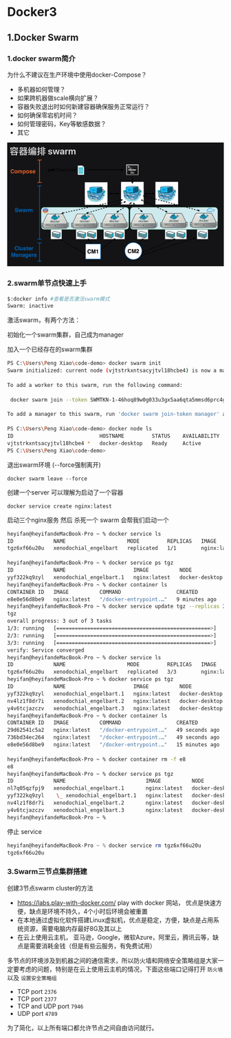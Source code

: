 # Docker3

## 1.Docker Swarm

### 1.docker swarm简介

为什么不建议在生产环境中使用docker-Compose？

- 多机器如何管理？
- 如果跨机器做scale横向扩展？
- 容器失败退出时如何新建容器确保服务正常运行？
- 如何确保零宕机时间？
- 如何管理密码，Key等敏感数据？
- 其它

![image-20221122175259824](iamge/image-20221122175259824.png)

### 2.swarm单节点快速上手

```sh
$:docker info #查看是否激活swarm模式
Swarm: inactive
```

激活swarm，有两个方法：

初始化一个swarm集群，自己成为manager

加入一个已经存在的swarm集群

```sh
PS C:\Users\Peng Xiao\code-demo> docker swarm init
Swarm initialized: current node (vjtstrkxntsacyjtvl18hcbe4) is now a manager.

To add a worker to this swarm, run the following command:

 docker swarm join --token SWMTKN-1-46hoq89w0g033u3gx5aa6qta5mmsd6prc4gb03vmnktim2t0yv-a7u7ly6x142yaurkpolkie5c6 192.168.65.3:2377

To add a manager to this swarm, run 'docker swarm join-token manager' and follow the instructions.

PS C:\Users\Peng Xiao\code-demo> docker node ls
ID                            HOSTNAME         STATUS    AVAILABILITY   MANAGER STATUS   ENGINE VERSION
vjtstrkxntsacyjtvl18hcbe4 *   docker-desktop   Ready     Active         Leader           20.10.7
PS C:\Users\Peng Xiao\code-demo>
```

退出swarm环境 (--force强制离开)

```
docker swarm leave --force
```



创建一个server 可以理解为启动了一个容器

```
docker service create nginx:latest
```

启动三个nginx服务 然后 杀死一个 swarm 会帮我们启动一个

```sh
heyifan@heyifandeMacBook-Pro ~ % docker service ls
ID             NAME                    MODE         REPLICAS   IMAGE          PORTS
tgz6xf66u20u   xenodochial_engelbart   replicated   1/1        nginx:latest   

heyifan@heyifandeMacBook-Pro ~ % docker service ps tgz
ID             NAME                      IMAGE          NODE             DESIRED STATE   CURRENT STATE           ERROR     PORTS
yyf322kq9zyl   xenodochial_engelbart.1   nginx:latest   docker-desktop   Running         Running 4 minutes ago             
heyifan@heyifandeMacBook-Pro ~ % docker container ls
CONTAINER ID   IMAGE          COMMAND                  CREATED         STATUS         PORTS     NAMES
e8e0e56d8be9   nginx:latest   "/docker-entrypoint.…"   9 minutes ago   Up 9 minutes   80/tcp    xenodochial_engelbart.1.yyf322kq9zyl0uea663jtu6cu
heyifan@heyifandeMacBook-Pro ~ % docker service update tgz --replicas 3
tgz
overall progress: 3 out of 3 tasks 
1/3: running   [==================================================>] 
2/3: running   [==================================================>] 
3/3: running   [==================================================>] 
verify: Service converged 
heyifan@heyifandeMacBook-Pro ~ % docker service ls
ID             NAME                    MODE         REPLICAS   IMAGE          PORTS
tgz6xf66u20u   xenodochial_engelbart   replicated   3/3        nginx:latest  
heyifan@heyifandeMacBook-Pro ~ % docker service ps tgz                 
ID             NAME                      IMAGE          NODE             DESIRED STATE   CURRENT STATE            ERROR     PORTS
yyf322kq9zyl   xenodochial_engelbart.1   nginx:latest   docker-desktop   Running         Running 14 minutes ago             
nv4lz1f8dr7i   xenodochial_engelbart.2   nginx:latest   docker-desktop   Running         Running 34 seconds ago             
y4v6tcjazczv   xenodochial_engelbart.3   nginx:latest   docker-desktop   Running         Running 34 seconds ago     
heyifan@heyifandeMacBook-Pro ~ % docker container ls                   
CONTAINER ID   IMAGE          COMMAND                  CREATED          STATUS          PORTS     NAMES
29d62541c5a2   nginx:latest   "/docker-entrypoint.…"   49 seconds ago   Up 48 seconds   80/tcp    xenodochial_engelbart.2.nv4lz1f8dr7imd7rz06bnj8se
736bd34ec264   nginx:latest   "/docker-entrypoint.…"   49 seconds ago   Up 48 seconds   80/tcp    xenodochial_engelbart.3.y4v6tcjazczvthjiw65mzowwi
e8e0e56d8be9   nginx:latest   "/docker-entrypoint.…"   15 minutes ago   Up 15 minutes   80/tcp    xenodochial_engelbart.1.yyf322kq9zyl0uea663jtu6cu

heyifan@heyifandeMacBook-Pro ~ % docker container rm -f e8
e8
heyifan@heyifandeMacBook-Pro ~ % docker service ps tgz    
ID             NAME                          IMAGE          NODE             DESIRED STATE   CURRENT STATE                     ERROR                         PORTS
nl7q05qzfpj9   xenodochial_engelbart.1       nginx:latest   docker-desktop   Running         Starting less than a second ago                                 
yyf322kq9zyl    \_ xenodochial_engelbart.1   nginx:latest   docker-desktop   Shutdown        Failed 5 seconds ago              "task: non-zero exit (137)"   
nv4lz1f8dr7i   xenodochial_engelbart.2       nginx:latest   docker-desktop   Running         Running 5 minutes ago                                           
y4v6tcjazczv   xenodochial_engelbart.3       nginx:latest   docker-desktop   Running         Running 5 minutes ago                                           
heyifan@heyifandeMacBook-Pro ~ % 
```

停止 service 

```powershell
heyifan@heyifandeMacBook-Pro ~ % docker service rm tgz6xf66u20u
tgz6xf66u20u
```

### 3.Swarm三节点集群搭建

创建3节点swarm cluster的方法

- https://labs.play-with-docker.com/ play with docker 网站， 优点是快速方便，缺点是环境不持久，4个小时后环境会被重置
- 在本地通过虚拟化软件搭建Linux虚拟机，优点是稳定，方便，缺点是占用系统资源，需要电脑内存最好8G及其以上
- 在云上使用云主机， 亚马逊，Google，微软Azure，阿里云，腾讯云等，缺点是需要消耗金钱（但是有些云服务，有免费试用）

多节点的环境涉及到机器之间的通信需求，所以防火墙和网络安全策略组是大家一定要考虑的问题，特别是在云上使用云主机的情况，下面这些端口记得打开 `防火墙` 以及 `设置安全策略组`

- TCP port `2376`
- TCP port `2377`
- TCP and UDP port `7946`
- UDP port `4789`

为了简化，以上所有端口都允许节点之间自由访问就行。